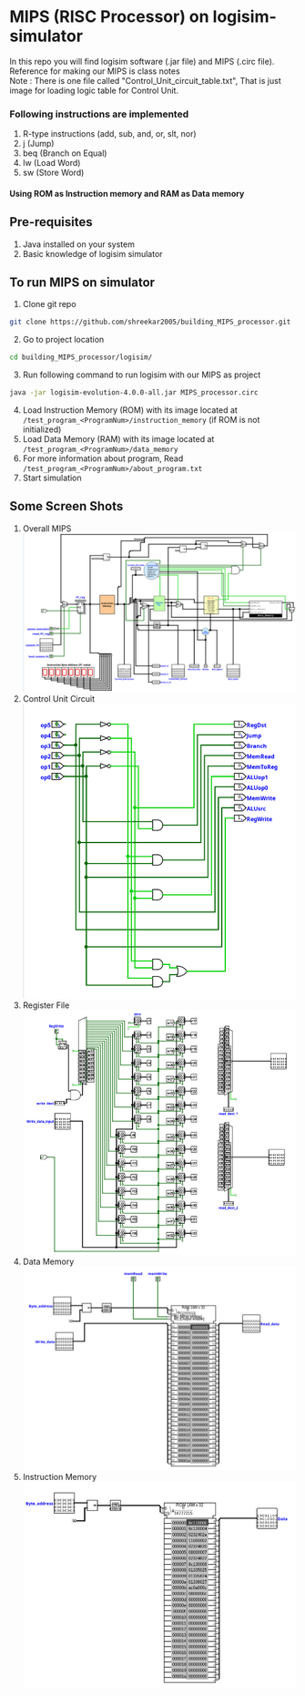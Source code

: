 # MIPS (RISC Processor) on logisim-simulator
In this repo you will find logisim software (.jar file) and MIPS (.circ file). <br>
Reference for making our MIPS is class notes <br>
Note : There is one file called "Control_Unit_circuit_table.txt", That is just image for loading logic table for Control Unit.

### Following instructions are implemented
1. R-type instructions (add, sub, and, or, slt, nor)
2. j (Jump)
3. beq (Branch on Equal)
4. lw (Load Word)
5. sw (Store Word)

#### Using ROM as Instruction memory and RAM as Data memory

## Pre-requisites 
1. Java installed on your system
2. Basic knowledge of logisim simulator

## To run MIPS on simulator
1. Clone git repo
```bash
git clone https://github.com/shreekar2005/building_MIPS_processor.git
```
2. Go to project location
```bash
cd building_MIPS_processor/logisim/
```
3. Run following command to run logisim with our MIPS as project
```bash
java -jar logisim-evolution-4.0.0-all.jar MIPS_processor.circ
```
4. Load Instruction Memory (ROM) with its image located at ```/test_program_<ProgramNum>/instruction_memory``` (if ROM is not initialized)
5. Load Data Memory (RAM) with its image located at ```/test_program_<ProgramNum>/data_memory```
6. For more information about program, Read ```/test_program_<ProgramNum>/about_program.txt```
7. Start simulation

## Some Screen Shots
1. Overall MIPS <br>
![alt text](images/image.png)
2. Control Unit Circuit <br>
![alt text](images/image-1.png)
3. Register File <br>
![alt text](images/image-2.png)
4. Data Memory <br>
![alt text](images/image-3.png)
5. Instruction Memory <br>
![alt text](images/image-4.png)